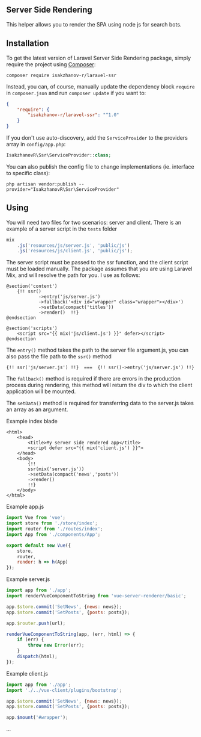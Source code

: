 ## Server Side Rendering 
This helper allows you to render the SPA using node js for search bots.


## Installation

To get the latest version of Laravel Server Side Rendering package, simply require the project using [Composer](https://getcomposer.org):

```
composer require isakzhanov-r/laravel-ssr
```

Instead, you can, of course, manually update the dependency block `require` in `composer.json` and run `composer update` if you want to:

```json
{
    "require": {
        "isakzhanov-r/laravel-ssr": "^1.0"
    }
}
```

If you don't use auto-discovery, add the `ServiceProvider` to the providers array in `config/app.php`:

```php
IsakzhanovR\Ssr\ServiceProvider::class;
```

You can also publish the config file to change implementations (ie. interface to specific class):

```
php artisan vendor:publish --provider="IsakzhanovR\Ssr\ServiceProvider"
```


## Using
You will need two files for two scenarios: server and client.
There is an example of a server script in the `tests` folder

```js
mix
    .js('resources/js/server.js', 'public/js')
    .js('resources/js/client.js', 'public/js');
```

The server script must be passed to the ssr function, and the client script must be loaded manually. The package assumes that you are using Laravel Mix, and will resolve the path for you. I use as follows:

```blade
@section('content')
    {!! ssr()
            ->entry('js/server.js')
            ->fallback('<div id="wrapper" class="wrapper"></div>')
            ->setData(compact('titles'))
            ->render()  !!}
@endsection

@section('scripts')
    <script src="{{ mix('js/client.js') }}" defer></script>
@endsection
```

The `entry()` method takes the path to the server file argument.js, you can also pass the file path to the `ssr()` method
```blade
{!! ssr('js/server.js') !!}  ===  {!! ssr()->entry('js/server.js') !!} 
```

The `fallback()` method is required if there are errors in the production process during rendering, this method will return the div to which the client application will be mounted.

The `setData()` method is required for transferring data to the server.js takes an array as an argument.

Example index blade
```blade
<html>
    <head>
        <title>My server side rendered app</title>
        <script defer src="{{ mix('client.js') }}">
    </head>
    <body>
        {!! 
        ssr(mix('server.js'))
        ->setData(compact('news','posts'))
        ->render() 
        !!}
    </body>
</html>
```

Example app.js
```js
import Vue from 'vue';
import store from './store/index';
import router from './routes/index';
import App from './components/App';

export default new Vue({
    store,
    router,
    render: h => h(App)
});
```

Example server.js
```js
import app from './app';
import renderVueComponentToString from 'vue-server-renderer/basic';

app.$store.commit('SetNews', {news: news});
app.$store.commit('SetPosts', {posts: posts});

app.$router.push(url);

renderVueComponentToString(app, (err, html) => {
    if (err) {
        throw new Error(err);
    }
    dispatch(html);
});
```

Example client.js
```js
import app from './app';
import './../vue-client/plugins/bootstrap';

app.$store.commit('SetNews', {news: news});
app.$store.commit('SetPosts', {posts: posts});

app.$mount('#wrapper');
```

...
